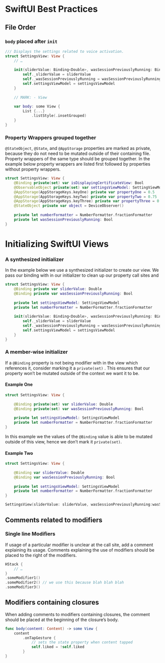 # SwiftUI Best Practices
## File Order

### `body` placed after `init`

``` swift
/// Displays the settings related to voice activation.
struct SettingsView: View {
    // …
    
    init(sliderValue: Binding<Double>, wasSessionPreviouslyRunning: Binding<Bool>, settingsViewModel: SettingsViewModel) {
        self._sliderValue = sliderValue
        self._wasSessionPreviouslyRunning = wasSessionPreviouslyRunning
        self.settingsViewModel = settingsViewModel
    }
    
    // MARK: - View
    
    var body: some View {
        List {...}
            .listStyle(.insetGrouped)
    }
}
```

### Property Wrappers grouped together

`@StateObject`, `@State`, and `@AppStorage` properties are marked as private, because they do not need to be mutated outside of their containing file. Property wrappers of the same type should be grouped together. 
In the example below property wrappers are listed first followed by properties without property wrappers. 

```swift 
struct SettingsView: View {
    @Binding private(set) var isDisplayingCertificateView: Bool
    @ObservableObject private(set) var settingsViewModel: SettingViewModel
    @AppStorage(AppStorageKeys.keyOne) private var propertyOne = 0.5
    @AppStorage(AppStorageKeys.keyTwo) private var propertyTwo = 0.75
    @AppStorage(AppStorageKeys.keyThree) private var propertyThree = 0.5
    @StateObject private var object = DeviceObserver()
    
    private let numberFormatter = NumberFormatter.fractionFormatter
    private let wasSessionPreviouslyRunning: Bool
}
```

# Initializing SwiftUI Views
### A synthesized initializer
In the example below we use a synthesized initializer to create our view. We pass our binding with in our initializer to clean up our property call sites and 
```swift 
struct SettingsView: View {
    @Binding private var sliderValue: Double
    @Binding private var wasSessionPreviouslyRunning: Bool
    
    private let settingsViewModel: SettingsViewModel
    private let numberFormatter = NumberFormatter.fractionFormatter
    
    init(sliderValue: Binding<Double>, wasSessionPreviouslyRunning: Binding<Bool>, settingsViewModel: SettingsViewModel) {
        self._sliderValue = sliderValue
        self._wasSessionPreviouslyRunning = wasSessionPreviouslyRunning
        self.settingsViewModel = settingsViewModel
    }
}
```

### A member-wise initializer
If a `@Binding`  property is not being modifier with in the view which references it, consider marking it a `private(set)` . This ensures that our property won’t be mutated outside of the context we want it to be.

#### Example One
```swift 
struct SettingsView: View {
    
    @Binding private(set) var sliderValue: Double
    @Binding private(set) var wasSessionPreviouslyRunning: Bool
    
    private let settingsViewModel: SettingsViewModel
    private let numberFormatter = NumberFormatter.fractionFormatter
}
```

In this example we the values of the `@Binding` value is able to be mutated outside of this view, hence we don’t mark it `private(set)`.

#### Example Two
```swift 
struct SettingsView: View {
    
    @Binding var sliderValue: Double
    @Binding var wasSessionPreviouslyRunning: Bool
    
    private let settingsViewModel: SettingsViewModel
    private let numberFormatter = NumberFormatter.fractionFormatter
}

SettingsView(sliderValue: sliderValue, wasSessionPreviouslyRunning:wasSessionPreviouslyRunning, settingsViewModel: SettingsViewModel())
```

## Comments related to modifiers
### Single line Modifiers
If usage of a particular modifier is unclear at the call site, add a comment explaining its usage. Comments explaining the use of modifiers should be placed to the right of the modifiers.

```swift 
HStack {
    // …
}
.someModifier1()
.someModifier2() // we use this because blah blah blah
.someModifier3()
```

## Modifiers containing closures
When adding comments to modifiers containing closures, the comment should be placed at the beginning of the closure’s body.

```swift 
func body(content: Content) -> some View {
    content
        .onTapGesture {
            // sets the state property when content tapped
            self.liked = !self.liked
        }
}
```
